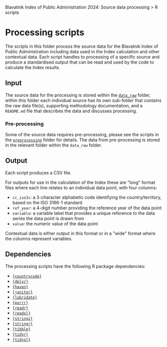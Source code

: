 Blavatnik Index of Public Administration 2024: Source data processing > R scripts

# Processing scripts

The scripts in this folder process the source data for the Blavatnik Index of
Public Administration including data used in the Index calculation and other
contextual data. Each script handles to processing of a specific source and
produce a standardised output that can be read and used by the code to
calculate the Index results.

## Input
The source data for the processing is stored within the
[`data_raw`](../../data_raw/) folder, within this folder each individual source
has its own sub-folder that contains the raw data file(s), supporting
methodology documentation, and a `README.md` file that describes the data and
discusses processing.

### Pre-processing
Some of the source data requires pre-processing, please see the scripts in the
[`preprocessing`](../preprocessing/) folder for details. The data from
pre-processing is stored in the relevant folder within the `data_raw` folder.

## Output
Each script produces a CSV file.

For outputs for use in the calculation of the
Index these are "long" format files where each line relates to an individual
data point, with four columns:

- `cc_iso3c`: a 3-character alphabetic code identifying the country/territory,
  based on the ISO 3166-1 standard
- `ref_year`: a 4-digit number providing the reference year of the data point
- `variable`: a variable label that provides a unique reference to the data
  series the data point is drawn from
- `value`: the numeric value of the data point

Contextual data is either output in this format or in a "wide" format where
the columns represent variables.

## Dependencies
The processing scripts have the following R package dependencies:

- [`{countrycode}`](https://vincentarelbundock.github.io/countrycode/)
- [`{dplyr}`](https://dplyr.tidyverse.org)
- [`{haven}`](https://haven.tidyverse.org)
- [`{janitor}`](https://sfirke.github.io/janitor/)
- [`{lubridate}`](https://lubridate.tidyverse.org)
- [`{purrr}`](https://purrr.tidyverse.org/)
- [`{readr}`](https://readr.tidyverse.org)
- [`{readxl}`](https://readxl.tidyverse.org)
- [`{stringi}`](https://stringi.gagolewski.com/)
- [`{stringr}`](https://stringr.tidyverse.org)
- [`{tibble}`](https://tibble.tidyverse.org/)
- [`{tidyr}`](https://tidyr.tidyverse.org)
- [`{tidyxl}`](https://nacnudus.github.io/tidyxl/)
